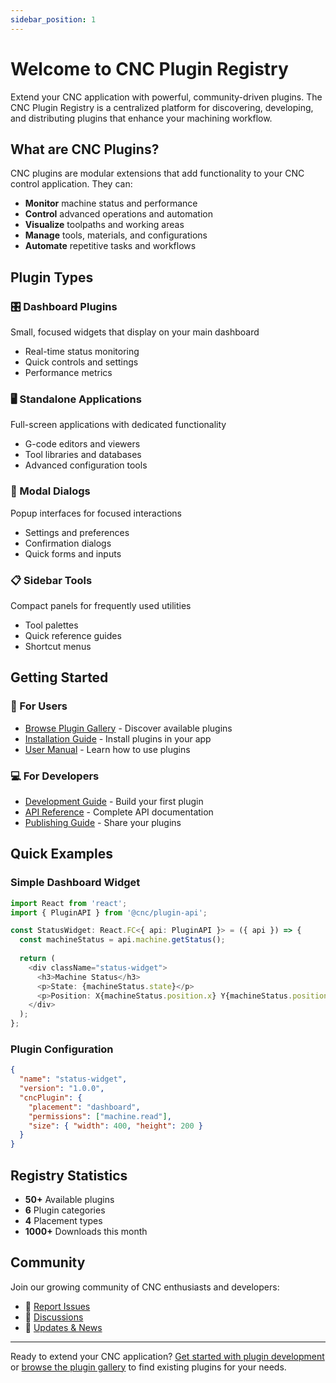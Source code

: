 ```yaml
---
sidebar_position: 1
---
```


# Welcome to CNC Plugin Registry

Extend your CNC application with powerful, community-driven plugins. The CNC Plugin Registry is a centralized platform for discovering, developing, and distributing plugins that enhance your machining workflow.

## What are CNC Plugins?

CNC plugins are modular extensions that add functionality to your CNC control application. They can:

- **Monitor** machine status and performance
- **Control** advanced operations and automation
- **Visualize** toolpaths and working areas
- **Manage** tools, materials, and configurations
- **Automate** repetitive tasks and workflows

## Plugin Types

### 🎛️ Dashboard Plugins
Small, focused widgets that display on your main dashboard
- Real-time status monitoring
- Quick controls and settings
- Performance metrics

### 🖥️ Standalone Applications
Full-screen applications with dedicated functionality
- G-code editors and viewers
- Tool libraries and databases
- Advanced configuration tools

### 💬 Modal Dialogs
Popup interfaces for focused interactions
- Settings and preferences
- Confirmation dialogs
- Quick forms and inputs

### 📋 Sidebar Tools
Compact panels for frequently used utilities
- Tool palettes
- Quick reference guides
- Shortcut menus

## Getting Started

### 📖 For Users
- [Browse Plugin Gallery](/plugins) - Discover available plugins
- [Installation Guide](/docs/getting-started/installation) - Install plugins in your app
- [User Manual](/docs/user-guide) - Learn how to use plugins

### 💻 For Developers
- [Development Guide](/docs/development/overview) - Build your first plugin
- [API Reference](/docs/api/overview) - Complete API documentation  
- [Publishing Guide](/docs/publishing/overview) - Share your plugins

## Quick Examples

### Simple Dashboard Widget
```typescript
import React from 'react';
import { PluginAPI } from '@cnc/plugin-api';

const StatusWidget: React.FC<{ api: PluginAPI }> = ({ api }) => {
  const machineStatus = api.machine.getStatus();
  
  return (
    <div className="status-widget">
      <h3>Machine Status</h3>
      <p>State: {machineStatus.state}</p>
      <p>Position: X{machineStatus.position.x} Y{machineStatus.position.y}</p>
    </div>
  );
};
```

### Plugin Configuration
```json
{
  "name": "status-widget",
  "version": "1.0.0",
  "cncPlugin": {
    "placement": "dashboard",
    "permissions": ["machine.read"],
    "size": { "width": 400, "height": 200 }
  }
}
```

## Registry Statistics

- **50+** Available plugins
- **6** Plugin categories
- **4** Placement types
- **1000+** Downloads this month

## Community

Join our growing community of CNC enthusiasts and developers:

- 🐛 [Report Issues](https://github.com/whttlr/plugin-registry/issues)
- 💬 [Discussions](https://github.com/whttlr/plugin-registry/discussions)
- 📢 [Updates & News](/blog)

---

Ready to extend your CNC application? [Get started with plugin development](/docs/development/overview) or [browse the plugin gallery](/plugins) to find existing plugins for your needs.
